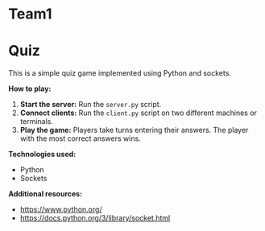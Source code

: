 # Team1

# Quiz

This is a simple quiz game implemented using Python and sockets.

**How to play:**
1. **Start the server:** Run the `server.py` script.
2. **Connect clients:** Run the `client.py` script on two different machines or terminals.
3. **Play the game:** Players take turns entering their answers. The player with the most correct answers wins.

**Technologies used:**
* Python
* Sockets

**Additional resources:**
* https://www.python.org/
* https://docs.python.org/3/library/socket.html
